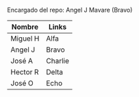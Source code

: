Encargado del repo: Angel J Mavare (Bravo)

|Nombre | Links | 
|----------|---------|
| Miguel H | Alfa    |
| Angel J  | Bravo   |
| José A   | Charlie |
| Hector R | Delta   | 
| José O   | Echo    |
